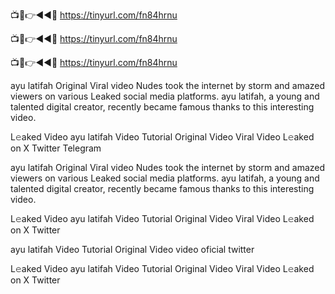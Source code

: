 📺📱👉◄◄🔴  https://tinyurl.com/fn84hrnu

📺📱👉◄◄🔴  https://tinyurl.com/fn84hrnu

📺📱👉◄◄🔴  https://tinyurl.com/fn84hrnu

ayu latifah Original Viral video Nudes took the internet by storm and amazed viewers on various Leaked social media platforms. ayu latifah, a young and talented digital creator, recently became famous thanks to this interesting video.

L𝚎aked Video ayu latifah Video Tutorial Original Video Viral Video L𝚎aked on X Twitter Telegram

ayu latifah Original Viral video Nudes took the internet by storm and amazed viewers on various Leaked social media platforms. ayu latifah, a young and talented digital creator, recently became famous thanks to this interesting video.

L𝚎aked Video ayu latifah Video Tutorial Original Video Viral Video L𝚎aked on X Twitter

ayu latifah Video Tutorial Original Video video oficial twitter

L𝚎aked Video ayu latifah Video Tutorial Original Video Viral Video L𝚎aked on X Twitter

